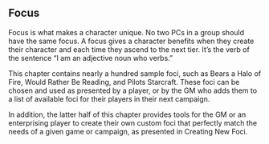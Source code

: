 ## Focus

<!-- P, ID: 060002 -->

Focus is what makes a character unique. No two PCs in a group should have the same focus. A focus gives a character benefits when they create their character and each time they ascend to the next tier. It’s the verb of the sentence “I am an adjective noun who verbs.”

<!-- P, ID: 060003 -->

This chapter contains nearly a hundred sample foci, such as Bears a Halo of Fire, Would Rather Be Reading, and Pilots Starcraft. These foci can be chosen and used as presented by a player, or by the GM who adds them to a list of available foci for their players in their next campaign.

<!-- P, ID: 060004 -->

In addition, the latter half of this chapter provides tools for the GM or an enterprising player to create their own custom foci that perfectly match the needs of a given game or campaign, as presented in Creating New Foci.

